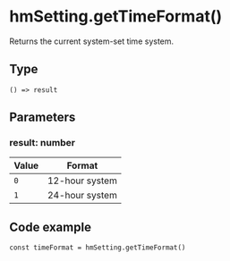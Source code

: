 
# hmSetting.getTimeFormat()

Returns the current system-set time system.

## Type[​](/docs/1.0/reference/device-app-api/hmSetting/getTimeFormat/#type "Direct link to Type")

```
() => result  

```
## Parameters[​](/docs/1.0/reference/device-app-api/hmSetting/getTimeFormat/#parameters "Direct link to Parameters")

### result: number[​](/docs/1.0/reference/device-app-api/hmSetting/getTimeFormat/#result-number "Direct link to result: number")

| Value | Format |
| --- | --- |
| `0` | 12-hour system |
| `1` | 24-hour system |

## Code example[​](/docs/1.0/reference/device-app-api/hmSetting/getTimeFormat/#code-example "Direct link to Code example")

```
const timeFormat = hmSetting.getTimeFormat()  

```
